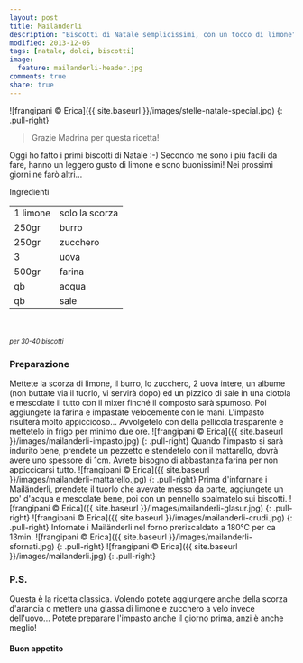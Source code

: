 ```yaml
---
layout: post
title: Mailänderli
description: "Biscotti di Natale semplicissimi, con un tocco di limone"
modified: 2013-12-05
tags: [natale, dolci, biscotti]
image:
  feature: mailanderli-header.jpg
comments: true
share: true
---
```


![frangipani © Erica]({{ site.baseurl }}/images/stelle-natale-special.jpg)
{: .pull-right}
> Grazie Madrina per questa ricetta!

Oggi ho fatto i primi biscotti di Natale :-) Secondo me sono i più facili da fare, hanno un leggero gusto di limone e sono buonissimi! Nei prossimi giorni ne farò altri...


<div class="ingredients">
	<div class="ingredients-title">Ingredienti</div>
	<table>
		<tbody>
			<tr>
				<td>1 limone</td>
				<td>solo la scorza</td>
			</tr>
			<tr>
				<td>250gr</td>
				<td>burro</td>
			</tr>
			<tr>
				<td>250gr</td>
				<td>zucchero</td>
			</tr>
			<tr>
				<td>3</td>
				<td>uova</td>
			</tr>
			<tr>
				<td>500gr</td>
				<td>farina</td>				
			</tr>
			<tr>
				<td>qb</td>
				<td>acqua</td>				
			</tr>
			<tr>
				<td>qb</td>
				<td>sale</td>
			</tr>
		</tbody>
	</table>
	<br></br>
	<i class="pull-right" style="font-size: 80%;">per 30-40 biscotti</i>
</div>


<h3>
	<font color="grey">
		<i class="icon-cogs"></i>
	</font> Preparazione
</h3>

Mettete la scorza di limone, il burro, lo zucchero, 2 uova intere, un albume (non buttate via il tuorlo, vi servirà dopo) ed un pizzico di sale in una ciotola e mescolate il tutto con il mixer finché il composto sarà spumoso. Poi aggiungete la farina e impastate velocemente con le mani. L'impasto risulterà molto appiccicoso... Avvolgetelo con della pellicola trasparente e mettetelo in frigo per minimo due ore.
![frangipani © Erica]({{ site.baseurl }}/images/mailanderli-impasto.jpg)
{: .pull-right}
Quando l'impasto si sarà indurito bene, prendete un pezzetto e stendetelo con il mattarello, dovrà avere uno spessore di 1cm. Avrete bisogno di abbastanza farina per non appiccicarsi tutto.
![frangipani © Erica]({{ site.baseurl }}/images/mailanderli-mattarello.jpg)
{: .pull-right}
Prima d'infornare i Mailänderli, prendete il tuorlo che avevate messo da parte, aggiungete un po' d'acqua e mescolate bene, poi con un pennello spalmatelo sui biscotti.
![frangipani © Erica]({{ site.baseurl }}/images/mailanderli-glasur.jpg)
{: .pull-right}
![frangipani © Erica]({{ site.baseurl }}/images/mailanderli-crudi.jpg)
{: .pull-right}
Infornate i Mailänderli nel forno preriscaldato a 180°C per ca 13min.
![frangipani © Erica]({{ site.baseurl }}/images/mailanderli-sfornati.jpg)
{: .pull-right}
![frangipani © Erica]({{ site.baseurl }}/images/mailanderli.jpg)
{: .pull-right}


<h3>
	<font color="#FFCC00">
		<i class="icon-lightbulb"></i>
	</font> P.S.
</h3>


Questa è la ricetta classica. Volendo potete aggiungere anche della scorza d'arancia o mettere una glassa di limone e zucchero a velo invece dell'uovo... Potete preparare l'impasto anche il giorno prima, anzi è anche meglio!

<h4>Buon appetito
	<font color="red">
		<i class="icon-smile"></i>
	</font>
</h4>
